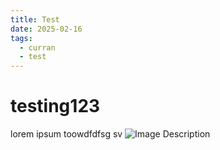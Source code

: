 ```yaml
---
title: Test
date: 2025-02-16
tags:
  - curran
  - test
---
```

# testing123
lorem ipsum toowdfdfsg sv
![Image Description](/images/test.png)